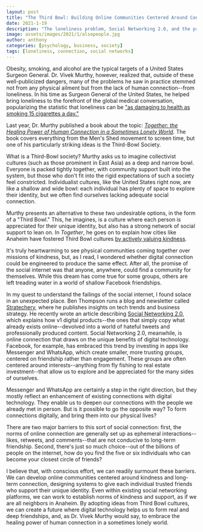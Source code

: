 ```yaml
---
layout: post
title: "The Third Bowl: Building Online Communities Centered Around Connection"
date: 2021-1-19
description: "The loneliness problem, Social Networking 2.0, and the promise of better digital connection."
image: assets/images/2021/1/alsopeople.jpg
author: anthony
categories: [psychology, business, society]
tags: [loneliness, connection, social networks]
---
```


Obesity, smoking, and alcohol are the typical targets of a United States Surgeon General. Dr. Vivek Murthy, however, realized that, outside of these well-publicized dangers, many of the problems he saw in practice stemmed not from any physical ailment but from the lack of human connection--from loneliness. In his time as Surgeon General of the United States, he helped bring loneliness to the forefront of the global medical conversation, popularizing the statistic that loneliness can be ["as damaging to health as smoking 15 cigarettes a day."](https://www.hrsa.gov/enews/past-issues/2019/january-17/loneliness-epidemic)

Last year, Dr. Murthy published a book about the topic: [*Together: the Healing Power of Human Connection in a Sometimes Lonely World*](https://www.vivekmurthy.com/together-book). The book covers everything from the Men's Shed movement to screen time, but one of his particularly striking ideas is the Third-Bowl Society.

What is a Third-Bowl society? Murthy asks us to imagine collectivist cultures (such as those prominent in East Asia) as a deep and narrow bowl. Everyone is packed tightly together, with community support built into the system, but those who don't fit into the rigid expectations of such a society feel constricted. Individualist cultures, like the United States right now, are like a shallow and wide bowl: each individual has plenty of space to explore their identity, but we often find ourselves lacking adequate social connection. 

Murthy presents an alternative to these two undesirable options, in the form of a "Third Bowl." This, he imagines, is a culture where each person is appreciated for their unique identity, but also has a strong network of social support to lean on. In *Together*, he goes on to explain how cities like Anaheim have fostered Third Bowl cultures [by actively valuing kindness](https://cityofkindness.org/the-first-city-of-kindness/). 

It's truly heartwarming to see physical communities coming together over missions of kindness, but, as I read, I wondered whether digital connection could be engineered to produce the same effect. After all, the promise of the social internet was that anyone, anywhere, could find a community for themselves. While this dream has come true for some groups, others are left treading water in a world of shallow Facebook friendships. 

In my quest to understand the failings of the social internet, I found solace in an unexpected place. Ben Thompson runs a blog and newsletter called [Stratechery](https://stratechery.com), where he publishes insights on tech trends and business strategy. He recently wrote an article describing [Social Networking 2.0](https://stratechery.com/2020/social-networking-2-0/), which explains how v1 digital products--the ones that simply copy what already exists online--devolved into a world of hateful tweets and professionally produced content. Social Networking 2.0, meanwhile, is online connection that draws on the unique benefits of digital technology. Facebook, for example, has embraced this trend by investing in apps like Messenger and WhatsApp, which create smaller, more trusting groups, centered on friendship rather than engagement. These groups are often centered around interests--anything from fly fishing to real estate investment--that allow us to explore and be appreciated for the many sides of ourselves. 

Messenger and WhatsApp are certainly a step in the right direction, but they mostly reflect an enhancement of existing connections with digital technology. They enable us to deepen our connections with the people we already met in person. But is it possible to go the opposite way? To form connections digitally, and bring them into our physical lives?

There are two major barriers to this sort of social connection: first, the norms of online connection are generally set up as ephemeral interactions--likes, retweets, and comments--that are not conducive to long-term friendship. Second, there's just so much choice--out of the billions of people on the internet, how do you find the five or six individuals who can become your closest circle of friends?

I believe that, with conscious effort, we can readily surmount these barriers. We can develop online communities centered around kindness and long-term connection, designing systems to give each individual trusted friends who support their unique identity. Even within existing social networking platforms, we can work to establish norms of kindness and support, as if we are all neighbors in Anaheim. By adopting ideas from Third Bowl cultures, we can create a future where digital technology helps us to form real and deep friendships, and, as Dr. Vivek Murthy would say, to embrace the healing power of human connection in a sometimes lonely world. 
